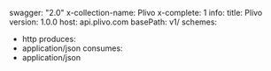 swagger: "2.0"
x-collection-name: Plivo
x-complete: 1
info:
  title: Plivo
  version: 1.0.0
host: api.plivo.com
basePath: v1/
schemes:
- http
produces:
- application/json
consumes:
- application/json